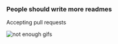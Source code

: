 ### People should write more readmes

Accepting pull requests

![not enough gifs](https://guides.github.com/activities/hello-world/pr-tab.gif)
